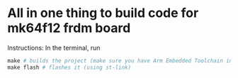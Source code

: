 # All in one thing to build code for mk64f12 frdm board


Instructions: In the terminal, run
```py
make # builds the project (make sure you have Arm Embedded Toolchain installed)
make flash # flashes it (using st-link)
```